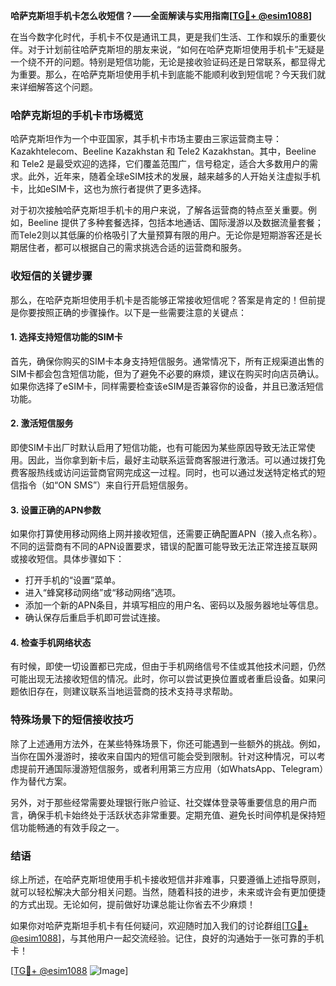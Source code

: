 **哈萨克斯坦手机卡怎么收短信？——全面解读与实用指南[[TG💪+ @esim1088](https://t.me/s/esim1088)]**

在当今数字化时代，手机卡不仅是通讯工具，更是我们生活、工作和娱乐的重要伙伴。对于计划前往哈萨克斯坦的朋友来说，“如何在哈萨克斯坦使用手机卡”无疑是一个绕不开的问题。特别是短信功能，无论是接收验证码还是日常联系，都显得尤为重要。那么，在哈萨克斯坦使用手机卡到底能不能顺利收到短信呢？今天我们就来详细解答这个问题。

### 哈萨克斯坦的手机卡市场概览

哈萨克斯坦作为一个中亚国家，其手机卡市场主要由三家运营商主导：Kazakhtelecom、Beeline Kazakhstan 和 Tele2 Kazakhstan。其中，Beeline 和 Tele2 是最受欢迎的选择，它们覆盖范围广，信号稳定，适合大多数用户的需求。此外，近年来，随着全球eSIM技术的发展，越来越多的人开始关注虚拟手机卡，比如eSIM卡，这也为旅行者提供了更多选择。

对于初次接触哈萨克斯坦手机卡的用户来说，了解各运营商的特点至关重要。例如，Beeline 提供了多种套餐选择，包括本地通话、国际漫游以及数据流量套餐；而Tele2则以其低廉的价格吸引了大量预算有限的用户。无论你是短期游客还是长期居住者，都可以根据自己的需求挑选合适的运营商和服务。

### 收短信的关键步骤

那么，在哈萨克斯坦使用手机卡是否能够正常接收短信呢？答案是肯定的！但前提是你要按照正确的步骤操作。以下是一些需要注意的关键点：

#### 1. **选择支持短信功能的SIM卡**
   首先，确保你购买的SIM卡本身支持短信服务。通常情况下，所有正规渠道出售的SIM卡都会包含短信功能，但为了避免不必要的麻烦，建议在购买时向店员确认。如果你选择了eSIM卡，同样需要检查该eSIM是否兼容你的设备，并且已激活短信功能。

#### 2. **激活短信服务**
   即使SIM卡出厂时默认启用了短信功能，也有可能因为某些原因导致无法正常使用。因此，当你拿到新卡后，最好主动联系运营商客服进行激活。可以通过拨打免费客服热线或访问运营商官网完成这一过程。同时，也可以通过发送特定格式的短信指令（如“ON SMS”）来自行开启短信服务。

#### 3. **设置正确的APN参数**
   如果你打算使用移动网络上网并接收短信，还需要正确配置APN（接入点名称）。不同的运营商有不同的APN设置要求，错误的配置可能导致无法正常连接互联网或接收短信。具体步骤如下：
   - 打开手机的“设置”菜单。
   - 进入“蜂窝移动网络”或“移动网络”选项。
   - 添加一个新的APN条目，并填写相应的用户名、密码以及服务器地址等信息。
   - 确认保存后重启手机即可尝试连接。

#### 4. **检查手机网络状态**
   有时候，即使一切设置都已完成，但由于手机网络信号不佳或其他技术问题，仍然可能出现无法接收短信的情况。此时，你可以尝试更换位置或者重启设备。如果问题依旧存在，则建议联系当地运营商的技术支持寻求帮助。

### 特殊场景下的短信接收技巧

除了上述通用方法外，在某些特殊场景下，你还可能遇到一些额外的挑战。例如，当你在国外漫游时，接收来自国内的短信可能会受到限制。针对这种情况，可以考虑提前开通国际漫游短信服务，或者利用第三方应用（如WhatsApp、Telegram）作为替代方案。

另外，对于那些经常需要处理银行账户验证、社交媒体登录等重要信息的用户而言，确保手机卡始终处于活跃状态非常重要。定期充值、避免长时间停机是保持短信功能畅通的有效手段之一。

### 结语

综上所述，在哈萨克斯坦使用手机卡接收短信并非难事，只要遵循上述指导原则，就可以轻松解决大部分相关问题。当然，随着科技的进步，未来或许会有更加便捷的方式出现。无论如何，提前做好功课总能让你省去不少麻烦！

如果你对哈萨克斯坦手机卡有任何疑问，欢迎随时加入我们的讨论群组[[TG💪+ @esim1088](https://t.me/s/esim1088)]，与其他用户一起交流经验。记住，良好的沟通始于一张可靠的手机卡！

[[TG💪+ @esim1088](https://t.me/s/esim1088) ![Image](https://i.postimg.cc/4NQfJmqS/Snipaste-2025-05-13-00-14-12.png)]